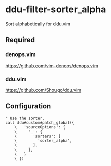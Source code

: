 # ddu-filter-sorter_alpha

Sort alphabetically for ddu.vim

## Required

### denops.vim

https://github.com/vim-denops/denops.vim

### ddu.vim

https://github.com/Shougo/ddu.vim

## Configuration

```vim
" Use the sorter.
call ddu#custom#patch_global({
    \   'sourceOptions': {
    \     '_': {
    \       'sorters': [
    \         'sorter_alpha',
    \       ],
    \     },
    \   }
    \ })
```
